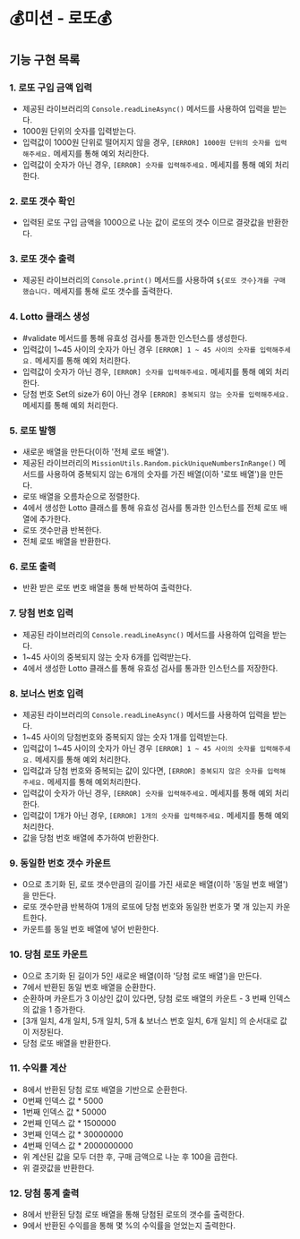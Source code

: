 # 💰미션 - 로또💰

## 기능 구현 목록

### 1. 로또 구입 금액 입력

- 제공된 라이브러리의 `Console.readLineAsync()` 메서드를 사용하여 입력을 받는다.
- 1000원 단위의 숫자를 입력받는다.
- 입력값이 1000원 단위로 떨어지지 않을 경우, `[ERROR] 1000원 단위의 숫자를 입력해주세요.` 메세지를 통해 예외 처리한다.
- 입력값이 숫자가 아닌 경우, `[ERROR] 숫자를 입력해주세요.` 메세지를 통해 예외 처리한다.

### 2. 로또 갯수 확인

- 입력된 로또 구입 금액을 1000으로 나눈 값이 로또의 갯수 이므로 결괏값을 반환한다.

### 3. 로또 갯수 출력

- 제공된 라이브러리의 `Console.print()` 메서드를 사용하여 `${로또 갯수}개를 구매했습니다.` 메세지를 통해 로또 갯수를 출력한다.

### 4. Lotto 클래스 생성

- #validate 메서드를 통해 유효성 검사를 통과한 인스턴스를 생성한다.
- 입력값이 1~45 사이의 숫자가 아닌 경우 `[ERROR] 1 ~ 45 사이의 숫자를 입력해주세요.` 메세지를 통해 예외 처리한다.
- 입력값이 숫자가 아닌 경우, `[ERROR] 숫자를 입력해주세요.` 메세지를 통해 예외 처리한다.
- 당첨 번호 Set의 size가 6이 아닌 경우 `[ERROR] 중복되지 않는 숫자를 입력해주세요.` 메세지를 통해 예외 처리한다.

### 5. 로또 발행

- 새로운 배열을 만든다(이하 '전체 로또 배열').
- 제공된 라이브러리의 `MissionUtils.Random.pickUniqueNumbersInRange()` 메서드를 사용하여 중복되지 않는 6개의 숫자를 가진 배열(이하 '로또 배열')을 만든다.
- 로또 배열을 오름차순으로 정렬한다.
- 4에서 생성한 Lotto 클래스를 통해 유효성 검사를 통과한 인스턴스를 전체 로또 배열에 추가한다.
- 로또 갯수만큼 반복한다.
- 전체 로또 배열을 반환한다.

### 6. 로또 출력

- 반환 받은 로또 번호 배열을 통해 반복하여 출력한다.

### 7. 당첨 번호 입력

- 제공된 라이브러리의 `Console.readLineAsync()` 메서드를 사용하여 입력을 받는다.
- 1~45 사이의 중복되지 않는 숫자 6개를 입력받는다.
- 4에서 생성한 Lotto 클래스를 통해 유효성 검사를 통과한 인스턴스를 저장한다.

### 8. 보너스 번호 입력

- 제공된 라이브러리의 `Console.readLineAsync()` 메서드를 사용하여 입력을 받는다.
- 1~45 사이의 당첨번호와 중복되지 않는 숫자 1개를 입력받는다.
- 입력값이 1~45 사이의 숫자가 아닌 경우 `[ERROR] 1 ~ 45 사이의 숫자를 입력해주세요.` 메세지를 통해 예외 처리한다.
- 입력값과 당첨 번호와 중복되는 값이 있다면, `[ERROR] 중복되지 않은 숫자를 입력해주세요.` 메세지를 통해 예외처리한다.
- 입력값이 숫자가 아닌 경우, `[ERROR] 숫자를 입력해주세요.` 메세지를 통해 예외 처리한다.
- 입력값이 1개가 아닌 경우, `[ERROR] 1개의 숫자를 입력해주세요.` 메세지를 통해 예외 처리한다.
- 값을 당첨 번호 배열에 추가하여 반환한다.

### 9. 동일한 번호 갯수 카운트

- 0으로 초기화 된, 로또 갯수만큼의 길이를 가진 새로운 배열(이하 '동일 번호 배열')을 만든다.
- 로또 갯수만큼 반복하여 1개의 로또에 당첨 번호와 동일한 번호가 몇 개 있는지 카운트한다.
- 카운트를 동일 번호 배열에 넣어 반환한다.

### 10. 당첨 로또 카운트

- 0으로 초기화 된 길이가 5인 새로운 배열(이하 '당첨 로또 배열')을 만든다.
- 7에서 반환된 동일 번호 배열을 순환한다.
- 순환하며 카운트가 3 이상인 값이 있다면, 당첨 로또 배열의 카운트 - 3 번째 인덱스의 값을 1 증가한다.
- [3개 일치, 4개 일치, 5개 일치, 5개 & 보너스 번호 일치, 6개 일치] 의 순서대로 값이 저장된다.
- 당첨 로또 배열을 반환한다.

### 11. 수익률 계산

- 8에서 반환된 당첨 로또 배열을 기반으로 순환한다.
- 0번째 인덱스 값 \* 5000
- 1번째 인덱스 값 \* 50000
- 2번째 인덱스 값 \* 1500000
- 3번째 인덱스 값 \* 30000000
- 4번째 인덱스 값 \* 2000000000
- 위 계산된 값을 모두 더한 후, 구매 금액으로 나눈 후 100을 곱한다.
- 위 결괏값을 반환한다.

### 12. 당첨 통계 출력

- 8에서 반환된 당첨 로또 배열을 통해 당첨된 로또의 갯수를 출력한다.
- 9에서 반환된 수익를을 통해 몇 %의 수익률을 얻었는지 출력한다.
